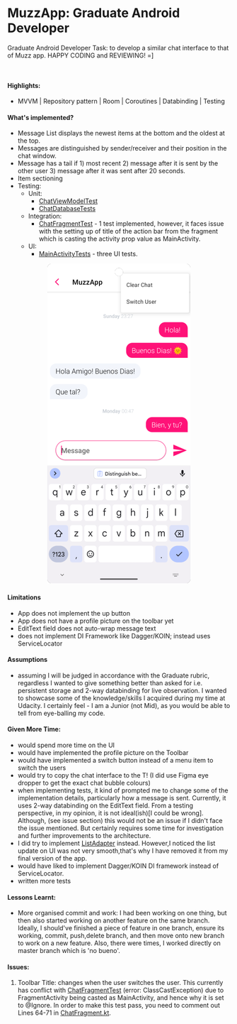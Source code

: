 # MuzzApp: Graduate Android Developer

Graduate Android Developer Task: to develop a similar chat interface to that of Muzz app. HAPPY CODING and REVIEWING! =]

![]()

#### Highlights:

- MVVM | Repository pattern | Room | Coroutines | Databinding | Testing


#### What's implemented?

- Message List displays the newest items at the bottom and the oldest at the top.
- Messages are distinguished by sender/receiver and their position in the chat window.
- Message has a tail if 1) most recent 2) message after it is sent by the other user 3) message
  after it was sent after 20 seconds.
- Item sectioning
- Testing:
  - Unit: 
      - [ChatViewModelTest](https://github.com/azzumw/MuzzApp/blob/master/app/src/test/java/com/example/muzzapp/ui/chat/ChatViewModelTest.kt)
      - [ChatDatabaseTests](https://github.com/azzumw/MuzzApp/blob/master/app/src/androidTest/java/com/example/muzzapp/database/ChatDatabaseTests.kt)
  - Integration: 
      - [ChatFragmentTest](https://github.com/azzumw/MuzzApp/blob/master/app/src/androidTest/java/com/example/muzzapp/ui/chat/ChatFragmentTest.kt) - 1 test implemented, however, it faces issue with the setting up of title of the action bar from the fragment which is casting the activity prop value as MainActivity. 
  - UI: 
      - [MainActivityTests](https://github.com/azzumw/MuzzApp/blob/master/app/src/androidTest/java/com/example/muzzapp/MainActivityTests.kt) - three UI tests.

<p align="center">
  <img src="https://github.com/azzumw/MuzzApp/blob/master/app/muzz_sc.png" />
</p>


#### Limitations

- App does not implement the up button
- App does not have a profile picture on the toolbar yet
- EditText field does not auto-wrap message text
- does not implement DI Framework like Dagger/KOIN; instead uses ServiceLocator

#### Assumptions

- assuming I will be judged in accordance with the Graduate rubric, regardless I wanted to give
  something better than asked for i.e. persistent storage
  and 2-way databinding for live observation. I wanted to showcase some of the knowledge/skills I
  acquired during my time at Udacity. I certainly feel - I am a Junior (not Mid), as you would be
  able to tell from eye-balling my code.


#### Given More Time:

- would spend more time on the UI
- would have implemented the profile picture on the Toolbar
- would have implemented a switch button instead of a menu item to switch the users
- would try to copy the chat interface to the T! (I did use Figma eye dropper to get the exact chat bubble colours)
- when implementing tests, it kind of prompted me to change some of the implementation details,
  particularly how a message is sent. Currently, it uses 2-way databinding on the EditText field. From a testing
  perspective, in my opinion, it is not ideal(ish)[I could be wrong]. Although, (see issue section) this would not be an issue if I didn't face
  the issue mentioned. But certainly requires some time for investigation and further improvements to the architecture.
- I did try to implement [ListAdapter](https://developer.android.com/reference/androidx/recyclerview/widget/ListAdapter) instead. However,I noticed the list update on UI was not very smooth,that's why I have removed it from my final version of the app. 
- would have liked to implement Dagger/KOIN DI framework instead of ServiceLocator.
- written more tests

#### Lessons Learnt:

- More organised commit and work: I had been working on one thing, but then also started working on
  another feature on the same branch. Ideally, I should've finished a piece of feature in one
  branch, ensure its working, commit, push,delete branch, and then move onto new branch to work on a
  new feature. Also, there were times, I worked directly on master branch which is 'no bueno'.

#### Issues:

1. Toolbar Title: changes when the user switches the user. This currently has conflict
   with [ChatFragmentTest](https://github.com/azzumw/MuzzApp/blob/master/app/src/androidTest/java/com/example/muzzapp/ui/chat/ChatFragmentTest.kt) (error: ClassCastException) due to FragmentActivity being casted as MainActivity, and hence why it is set to @Ignore. In order to make this test pass, you need to comment out Lines 64-71 in [ChatFragment.kt](https://github.com/azzumw/MuzzApp/blob/master/app/src/main/java/com/example/muzzapp/ui/chat/ChatFragment.kt).






